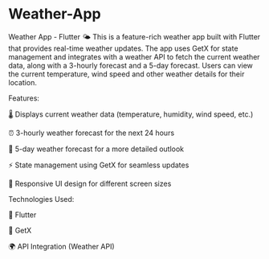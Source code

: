 # Weather-App

Weather App - Flutter
🌤 This is a feature-rich weather app built with Flutter that provides real-time weather updates. The app uses GetX for state management and integrates with a weather API to fetch the current weather data, along with a 3-hourly forecast and a 5-day forecast. Users can view the current temperature, wind speed and other weather details for their location.

Features:

🌡 Displays current weather data (temperature, humidity, wind speed, etc.)

⏰ 3-hourly weather forecast for the next 24 hours

📅 5-day weather forecast for a more detailed outlook

⚡ State management using GetX for seamless updates

📱 Responsive UI design for different screen sizes


Technologies Used:

🦄 Flutter

🔄 GetX

🌍 API Integration (Weather API)

